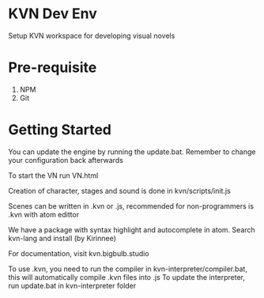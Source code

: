 # KVN Dev Env
Setup KVN workspace for developing visual novels

# Pre-requisite
1. NPM
2. Git

# Getting Started
You can update the engine by running the update.bat. Remember to change your configuration back afterwards

To start the VN run VN.html

Creation of character, stages and sound is done in kvn/scripts/init.js

Scenes can be written in .kvn or .js, recommended for non-programmers is .kvn with atom edittor

We have a package with syntax highlight and autocomplete in atom. Search kvn-lang and install (by Kirinnee)

For documentation, visit kvn.bigbulb.studio

To use .kvn, you need to run the compiler in kvn-interpreter/compiler.bat, this will automatically compile .kvn files into .js
To update the interpreter, run update.bat in kvn-interpreter folder
